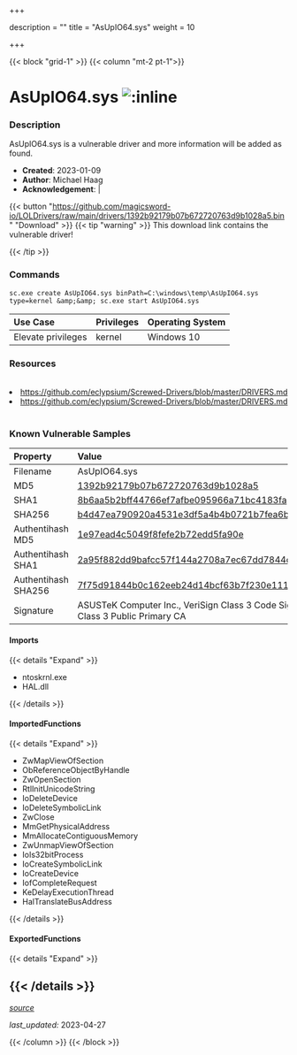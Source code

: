+++

description = ""
title = "AsUpIO64.sys"
weight = 10

+++


{{< block "grid-1" >}}
{{< column "mt-2 pt-1">}}


# AsUpIO64.sys ![:inline](/images/twitter_verified.png) 


### Description

AsUpIO64.sys is a vulnerable driver and more information will be added as found.

- **Created**: 2023-01-09
- **Author**: Michael Haag
- **Acknowledgement**:  | [](https://twitter.com/)

{{< button "https://github.com/magicsword-io/LOLDrivers/raw/main/drivers/1392b92179b07b672720763d9b1028a5.bin" "Download" >}}
{{< tip "warning" >}}
This download link contains the vulnerable driver!

{{< /tip >}}

### Commands

```
sc.exe create AsUpIO64.sys binPath=C:\windows\temp\AsUpIO64.sys type=kernel &amp;&amp; sc.exe start AsUpIO64.sys
```

| Use Case | Privileges | Operating System | 
|:---- | ---- | ---- |
| Elevate privileges | kernel | Windows 10 |

### Resources
<br>
<li><a href=" https://github.com/eclypsium/Screwed-Drivers/blob/master/DRIVERS.md"> https://github.com/eclypsium/Screwed-Drivers/blob/master/DRIVERS.md</a></li>
<li><a href="https://github.com/eclypsium/Screwed-Drivers/blob/master/DRIVERS.md">https://github.com/eclypsium/Screwed-Drivers/blob/master/DRIVERS.md</a></li>
<br>

### Known Vulnerable Samples

| Property           | Value |
|:-------------------|:------|
| Filename           | AsUpIO64.sys |
| MD5                | [1392b92179b07b672720763d9b1028a5](https://www.virustotal.com/gui/file/1392b92179b07b672720763d9b1028a5) |
| SHA1               | [8b6aa5b2bff44766ef7afbe095966a71bc4183fa](https://www.virustotal.com/gui/file/8b6aa5b2bff44766ef7afbe095966a71bc4183fa) |
| SHA256             | [b4d47ea790920a4531e3df5a4b4b0721b7fea6b49a35679f0652f1e590422602](https://www.virustotal.com/gui/file/b4d47ea790920a4531e3df5a4b4b0721b7fea6b49a35679f0652f1e590422602) |
| Authentihash MD5   | [1e97ead4c5049f8fefe2b72edd5fa90e](https://www.virustotal.com/gui/search/authentihash%253A1e97ead4c5049f8fefe2b72edd5fa90e) |
| Authentihash SHA1  | [2a95f882dd9bafcc57f144a2708a7ec67dd7844c](https://www.virustotal.com/gui/search/authentihash%253A2a95f882dd9bafcc57f144a2708a7ec67dd7844c) |
| Authentihash SHA256| [7f75d91844b0c162eeb24d14bcf63b7f230e111daa7b0a26eaa489eeb22d9057](https://www.virustotal.com/gui/search/authentihash%253A7f75d91844b0c162eeb24d14bcf63b7f230e111daa7b0a26eaa489eeb22d9057) |
| Signature         | ASUSTeK Computer Inc., VeriSign Class 3 Code Signing 2009-2 CA, VeriSign Class 3 Public Primary CA   |


#### Imports
{{< details "Expand" >}}
* ntoskrnl.exe
* HAL.dll

{{< /details >}}
#### ImportedFunctions
{{< details "Expand" >}}
* ZwMapViewOfSection
* ObReferenceObjectByHandle
* ZwOpenSection
* RtlInitUnicodeString
* IoDeleteDevice
* IoDeleteSymbolicLink
* ZwClose
* MmGetPhysicalAddress
* MmAllocateContiguousMemory
* ZwUnmapViewOfSection
* IoIs32bitProcess
* IoCreateSymbolicLink
* IoCreateDevice
* IofCompleteRequest
* KeDelayExecutionThread
* HalTranslateBusAddress

{{< /details >}}
#### ExportedFunctions
{{< details "Expand" >}}

{{< /details >}}
-----



[*source*](https://github.com/magicsword-io/LOLDrivers/tree/main/yaml/asupio64.yaml)

*last_updated:* 2023-04-27








{{< /column >}}
{{< /block >}}
